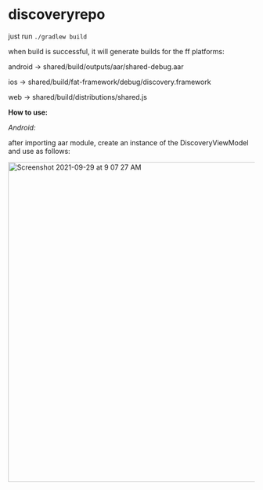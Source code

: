 # discoveryrepo

just run `./gradlew build`

when build is successful, it will generate builds for the ff platforms:

android -> shared/build/outputs/aar/shared-debug.aar


ios -> shared/build/fat-framework/debug/discovery.framework


web -> shared/build/distributions/shared.js


**How to use:**

*Android:*

after importing aar module, create an instance of the DiscoveryViewModel and use as follows:

<img width="652" alt="Screenshot 2021-09-29 at 9 07 27 AM" src="https://user-images.githubusercontent.com/20489695/135185877-8a2a3bcb-6084-4967-ae2f-1236c1d95ba6.png">
